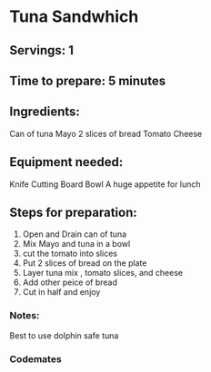 # Tuna Sandwhich

## Servings: 1

## Time to prepare: 5 minutes 

## Ingredients:
Can of tuna 
Mayo
2 slices of bread
Tomato
Cheese

## Equipment needed:
Knife 
Cutting Board
Bowl
A huge appetite for lunch


## Steps for preparation:
1. Open and Drain can of tuna
2. Mix Mayo and tuna in a bowl
3. cut the tomato into slices
4. Put 2 slices of bread on the plate
5. Layer tuna mix , tomato slices, and cheese
6. Add other peice of bread
7. Cut in half and enjoy

### Notes:
Best to use dolphin safe tuna

### Codemates #
